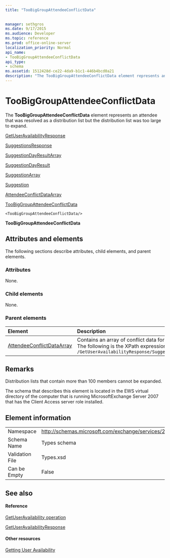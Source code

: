 ```yaml
---
title: "TooBigGroupAttendeeConflictData"
 
 
manager: sethgros
ms.date: 9/17/2015
ms.audience: Developer
ms.topic: reference
ms.prod: office-online-server
localization_priority: Normal
api_name:
- TooBigGroupAttendeeConflictData
api_type:
- schema
ms.assetid: 1512428d-ce22-4da9-b1c1-446b4bcd0a21
description: "The TooBigGroupAttendeeConflictData element represents an attendee that was resolved as a distribution list but the distribution list was too large to expand."
---
```


# TooBigGroupAttendeeConflictData

The **TooBigGroupAttendeeConflictData** element represents an attendee that was resolved as a distribution list but the distribution list was too large to expand. 
  
[GetUserAvailabilityResponse](getuseravailabilityresponse.md)
  
[SuggestionsResponse](suggestionsresponse.md)
  
[SuggestionDayResultArray](suggestiondayresultarray.md)
  
[SuggestionDayResult](suggestiondayresult.md)
  
[SuggestionArray](suggestionarray.md)
  
[Suggestion](suggestion.md)
  
[AttendeeConflictDataArray](attendeeconflictdataarray.md)
  
[TooBigGroupAttendeeConflictData](toobiggroupattendeeconflictdata.md)
  
```
<TooBigGroupAttendeeConflictData/>
```

 **TooBigGroupAttendeeConflictData**
## Attributes and elements

The following sections describe attributes, child elements, and parent elements.
  
### Attributes

None.
  
### Child elements

None.
  
### Parent elements

|**Element**|**Description**|
|:-----|:-----|
|[AttendeeConflictDataArray](attendeeconflictdataarray.md) <br/> |Contains an array of conflict data for attendees identified in the [GetUserAvailabilityRequest](getuseravailabilityrequest.md).  <br/> The following is the XPath expression to this element:  <br/>  `/GetUserAvailabilityResponse/SuggestionsResponse/SuggestionDayResultArray/SuggestionDayResult[i]/SuggestionArray/Suggestion[i]/AttendeeConflictDataArray` <br/> |
   
## Remarks

Distribution lists that contain more than 100 members cannot be expanded.
  
The schema that describes this element is located in the EWS virtual directory of the computer that is running MicrosoftExchange Server 2007 that has the Client Access server role installed.
  
## Element information

|||
|:-----|:-----|
|Namespace  <br/> |http://schemas.microsoft.com/exchange/services/2006/types  <br/> |
|Schema Name  <br/> |Types schema  <br/> |
|Validation File  <br/> |Types.xsd  <br/> |
|Can be Empty  <br/> |False  <br/> |
   
## See also

#### Reference

[GetUserAvailability operation](getuseravailability-operation.md)
  
[GetUserAvailabilityResponse](getuseravailabilityresponse.md)
#### Other resources

[Getting User Availability](http://msdn.microsoft.com/library/d4133fcb-9b0f-4e6b-aadf-a389da83516a%28Office.15%29.aspx)

